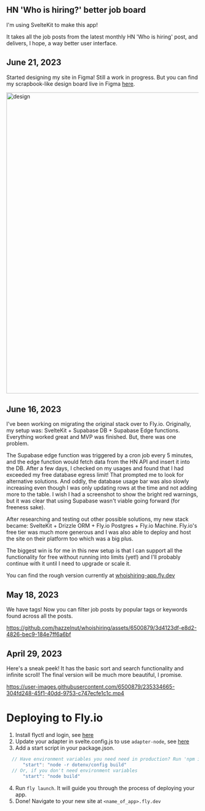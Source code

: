 ## HN 'Who is hiring?' better job board

I'm using SvelteKit to make this app!

It takes all the job posts from the latest monthly HN 'Who is hiring' post, and delivers, I hope, a way better user interface.

## June 21, 2023

Started designing my site in Figma! Still a work in progress. But you can find my scrapbook-like design board live in Figma [here](https://www.figma.com/file/6oFzUK7XW7ZraniN5Yu0so/whoishiring?type=design&node-id=0%3A1&t=o6l0XFyVDSyPRLKu-1).

<img width="787" alt="design" src="https://github.com/hazzelnut/whoishiring/assets/6500879/4c387844-cb8a-47f6-af55-ff28ee534e80">


## June 16, 2023

I've been working on migrating the original stack over to Fly.io. Originally, my setup was: SvelteKit + Supabase DB + Supabase Edge functions. Everything worked great and MVP was finished. But, there was one problem.

The Supabase edge function was triggered by a cron job every 5 minutes, and the edge function would fetch data from the HN API and insert it into the DB. After a few days, I checked on my usages and found that I had exceeded my free database egress limit! That prompted me to look for alternative solutions. And oddly, the database usage bar was also slowly increasing even though I was only updating rows at the time and not adding more to the table. I wish I had a screenshot to show the bright red warnings, but it was clear that using Supabase wasn't viable going forward (for freeness sake).

After researching and testing out other possible solutions, my new stack became: SvelteKit + Drizzle ORM + Fly.io Postgres + Fly.io Machine. Fly.io's free tier was much more generous and I was also able to deploy and host the site on their platform too which was a big plus.

The biggest win is for me in this new setup is that I can support all the functionality for free without running into limits (yet!) and I'll probably continue with it until I need to upgrade or scale it.

You can find the rough version currently at [whoishiring-app.fly.dev](https://whoishiring-app.fly.dev)

## May 18, 2023
We have tags! Now you can filter job posts by popular tags or keywords found across all the posts.

https://github.com/hazzelnut/whoishiring/assets/6500879/3d4123df-e8d2-4826-bec9-184e7ff6a6bf


## April 29, 2023
Here's a sneak peek! It has the basic sort and search functionality and infinite scroll!
The final version will be much more beautiful, I promise.

https://user-images.githubusercontent.com/6500879/235334665-304fd248-45f1-40dd-9753-c747ecfe1c1c.mp4

# Deploying to Fly.io

1. Install flyctl and login, see [here](https://fly.io/docs/hands-on/install-flyctl/)
2. Update your adapter in svelte.config.js to use `adapter-node`, see [here](https://kit.svelte.dev/docs/adapter-node)
3. Add a start script in your package.json. 
  ```js
    // Have environment variables you need need in production? Run 'npm install dotenv'
		"start": "node -r dotenv/config build"
    // Or, if you don't need environment variables
		"start": "node build"
  ```
4. Run `fly launch`. It will guide you through the process of deploying your app.
5. Done! Navigate to your new site at `<name_of_app>.fly.dev`
